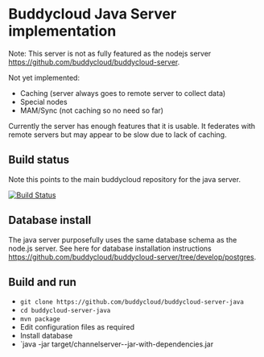 # Buddycloud Java Server implementation

Note: This server is not as fully featured as the nodejs server https://github.com/buddycloud/buddycloud-server.

Not yet implemented:

- Caching (server always goes to remote server to collect data)
- Special nodes
- MAM/Sync (not caching so no need so far)

Currently the server has enough features that it is usable. It federates with remote servers but may appear to be slow due to lack of caching.

## Build status

Note this points to the main buddycloud repository for the java server.

[![Build Status](https://travis-ci.org/buddycloud/buddycloud-server-java.png?branch=master)](https://travis-ci.org/buddycloud/buddycloud-server-java)

## Database install

The java server purposefully uses the same database schema as the node.js server. See here for database installation instructions https://github.com/buddycloud/buddycloud-server/tree/develop/postgres.

## Build and run

* `git clone https://github.com/buddycloud/buddycloud-server-java`
* `cd buddycloud-server-java`
* `mvn package`
* Edit configuration files as required
* Install database
* `java -jar target/channelserver-<VERSION>-jar-with-dependencies.jar
